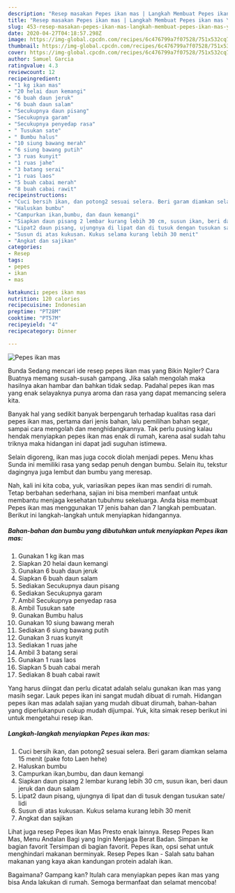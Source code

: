 ```yaml
---
description: "Resep masakan Pepes ikan mas | Langkah Membuat Pepes ikan mas Yang Sempurna"
title: "Resep masakan Pepes ikan mas | Langkah Membuat Pepes ikan mas Yang Sempurna"
slug: 453-resep-masakan-pepes-ikan-mas-langkah-membuat-pepes-ikan-mas-yang-sempurna
date: 2020-04-27T04:18:57.298Z
image: https://img-global.cpcdn.com/recipes/6c476799a7f07528/751x532cq70/pepes-ikan-mas-foto-resep-utama.jpg
thumbnail: https://img-global.cpcdn.com/recipes/6c476799a7f07528/751x532cq70/pepes-ikan-mas-foto-resep-utama.jpg
cover: https://img-global.cpcdn.com/recipes/6c476799a7f07528/751x532cq70/pepes-ikan-mas-foto-resep-utama.jpg
author: Samuel Garcia
ratingvalue: 4.3
reviewcount: 12
recipeingredient:
- "1 kg ikan mas"
- "20 helai daun kemangi"
- "6 buah daun jeruk"
- "6 buah daun salam"
- "Secukupnya daun pisang"
- "Secukupnya garam"
- "Secukupnya penyedap rasa"
- " Tusukan sate"
- " Bumbu halus"
- "10 siung bawang merah"
- "6 siung bawang putih"
- "3 ruas kunyit"
- "1 ruas jahe"
- "3 batang serai"
- "1 ruas laos"
- "5 buah cabai merah"
- "8 buah cabai rawit"
recipeinstructions:
- "Cuci bersih ikan, dan potong2 sesuai selera. Beri garam diamkan selama 15 menit (pake foto Laen hehe)"
- "Haluskan bumbu"
- "Campurkan ikan,bumbu, dan daun kemangi"
- "Siapkan daun pisang 2 lembar kurang lebih 30 cm, susun ikan, beri daun jeruk dan daun salam"
- "Lipat2 daun pisang, ujungnya di lipat dan di tusuk dengan tusukan sate/ lidi"
- "Susun di atas kukusan. Kukus selama kurang lebih 30 menit"
- "Angkat dan sajikan"
categories:
- Resep
tags:
- pepes
- ikan
- mas

katakunci: pepes ikan mas 
nutrition: 120 calories
recipecuisine: Indonesian
preptime: "PT28M"
cooktime: "PT57M"
recipeyield: "4"
recipecategory: Dinner

---
```



![Pepes ikan mas](https://img-global.cpcdn.com/recipes/6c476799a7f07528/751x532cq70/pepes-ikan-mas-foto-resep-utama.jpg)

Bunda Sedang mencari ide resep pepes ikan mas yang Bikin Ngiler? Cara Buatnya memang susah-susah gampang. Jika salah mengolah maka hasilnya akan hambar dan bahkan tidak sedap. Padahal pepes ikan mas yang enak selayaknya punya aroma dan rasa yang dapat memancing selera kita.

Banyak hal yang sedikit banyak berpengaruh terhadap kualitas rasa dari pepes ikan mas, pertama dari jenis bahan, lalu pemilihan bahan segar, sampai cara mengolah dan menghidangkannya. Tak perlu pusing kalau hendak menyiapkan pepes ikan mas enak di rumah, karena asal sudah tahu triknya maka hidangan ini dapat jadi suguhan istimewa.

Selain digoreng, ikan mas juga cocok diolah menjadi pepes. Menu khas Sunda ini memiliki rasa yang sedap penuh dengan bumbu. Selain itu, tekstur dagingnya juga lembut dan bumbu yang meresap.


Nah, kali ini kita coba, yuk, variasikan pepes ikan mas sendiri di rumah. Tetap berbahan sederhana, sajian ini bisa memberi manfaat untuk membantu menjaga kesehatan tubuhmu sekeluarga. Anda bisa membuat Pepes ikan mas menggunakan 17 jenis bahan dan 7 langkah pembuatan. Berikut ini langkah-langkah untuk menyiapkan hidangannya.

<!--inarticleads1-->

##### Bahan-bahan dan bumbu yang dibutuhkan untuk menyiapkan Pepes ikan mas:

1. Gunakan 1 kg ikan mas
1. Siapkan 20 helai daun kemangi
1. Gunakan 6 buah daun jeruk
1. Siapkan 6 buah daun salam
1. Sediakan Secukupnya daun pisang
1. Sediakan Secukupnya garam
1. Ambil Secukupnya penyedap rasa
1. Ambil  Tusukan sate
1. Gunakan  Bumbu halus
1. Gunakan 10 siung bawang merah
1. Sediakan 6 siung bawang putih
1. Gunakan 3 ruas kunyit
1. Sediakan 1 ruas jahe
1. Ambil 3 batang serai
1. Gunakan 1 ruas laos
1. Siapkan 5 buah cabai merah
1. Sediakan 8 buah cabai rawit


Yang harus diingat dan perlu dicatat adalah selalu gunakan ikan mas yang masih segar. Lauk pepes ikan ini sangat mudah dibuat di rumah. Hidangan pepes ikan mas adalah sajian yang mudah dibuat dirumah, bahan-bahan yang diperlukanpun cukup mudah dijumpai. Yuk, kita simak resep berikut ini untuk mengetahui resep ikan. 

<!--inarticleads2-->

##### Langkah-langkah menyiapkan Pepes ikan mas:

1. Cuci bersih ikan, dan potong2 sesuai selera. Beri garam diamkan selama 15 menit (pake foto Laen hehe)
1. Haluskan bumbu
1. Campurkan ikan,bumbu, dan daun kemangi
1. Siapkan daun pisang 2 lembar kurang lebih 30 cm, susun ikan, beri daun jeruk dan daun salam
1. Lipat2 daun pisang, ujungnya di lipat dan di tusuk dengan tusukan sate/ lidi
1. Susun di atas kukusan. Kukus selama kurang lebih 30 menit
1. Angkat dan sajikan


Lihat juga resep Pepes ikan Mas Presto enak lainnya. Resep Pepes Ikan Mas, Menu Andalan Bagi yang Ingin Menjaga Berat Badan. Simpan ke bagian favorit Tersimpan di bagian favorit. Pepes ikan, opsi sehat untuk menghindari makanan berminyak. Resep Pepes Ikan - Salah satu bahan makanan yang kaya akan kandungan protein adalah ikan. 

Bagaimana? Gampang kan? Itulah cara menyiapkan pepes ikan mas yang bisa Anda lakukan di rumah. Semoga bermanfaat dan selamat mencoba!
